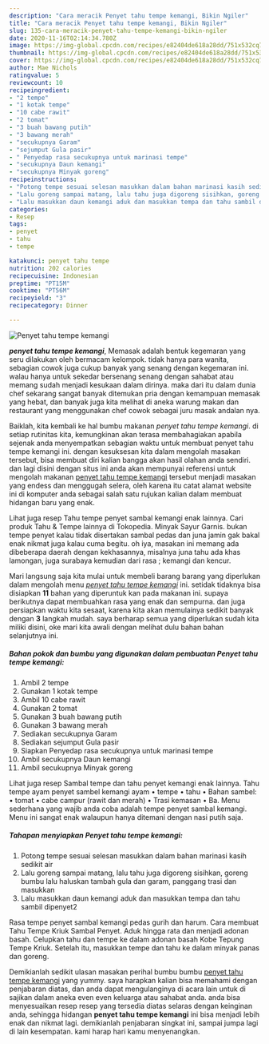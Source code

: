 ```yaml
---
description: "Cara meracik Penyet tahu tempe kemangi, Bikin Ngiler"
title: "Cara meracik Penyet tahu tempe kemangi, Bikin Ngiler"
slug: 135-cara-meracik-penyet-tahu-tempe-kemangi-bikin-ngiler
date: 2020-11-16T02:14:34.780Z
image: https://img-global.cpcdn.com/recipes/e82404de618a28dd/751x532cq70/penyet-tahu-tempe-kemangi-foto-resep-utama.jpg
thumbnail: https://img-global.cpcdn.com/recipes/e82404de618a28dd/751x532cq70/penyet-tahu-tempe-kemangi-foto-resep-utama.jpg
cover: https://img-global.cpcdn.com/recipes/e82404de618a28dd/751x532cq70/penyet-tahu-tempe-kemangi-foto-resep-utama.jpg
author: Mae Nichols
ratingvalue: 5
reviewcount: 10
recipeingredient:
- "2 tempe"
- "1 kotak tempe"
- "10 cabe rawit"
- "2 tomat"
- "3 buah bawang putih"
- "3 bawang merah"
- "secukupnya Garam"
- "sejumput Gula pasir"
- " Penyedap rasa secukupnya untuk marinasi tempe"
- "secukupnya Daun kemangi"
- "secukupnya Minyak goreng"
recipeinstructions:
- "Potong tempe sesuai selesan masukkan dalam bahan marinasi kasih sedikit air"
- "Lalu goreng sampai matang, lalu tahu juga digoreng sisihkan, goreng bumbu lalu haluskan tambah gula dan garam, panggang trasi dan masukkan"
- "Lalu masukkan daun kemangi aduk dan masukkan tempa dan tahu sambil dipenyet2"
categories:
- Resep
tags:
- penyet
- tahu
- tempe

katakunci: penyet tahu tempe 
nutrition: 202 calories
recipecuisine: Indonesian
preptime: "PT15M"
cooktime: "PT56M"
recipeyield: "3"
recipecategory: Dinner

---
```



![Penyet tahu tempe kemangi](https://img-global.cpcdn.com/recipes/e82404de618a28dd/751x532cq70/penyet-tahu-tempe-kemangi-foto-resep-utama.jpg)

<b><i>penyet tahu tempe kemangi</i></b>, Memasak adalah bentuk kegemaran yang seru dilakukan oleh bermacam kelompok. tidak hanya para wanita, sebagian cowok juga cukup banyak yang senang dengan kegemaran ini. walau hanya untuk sekedar bersenang senang dengan sahabat atau memang sudah menjadi kesukaan dalam dirinya. maka dari itu dalam dunia chef sekarang sangat banyak ditemukan pria dengan kemampuan memasak yang hebat, dan banyak juga kita melihat di aneka warung makan dan restaurant yang menggunakan chef cowok sebagai juru masak andalan nya.

Baiklah, kita kembali ke hal bumbu makanan <i>penyet tahu tempe kemangi</i>. di setiap rutinitas kita, kemungkinan akan terasa membahagiakan apabila sejenak anda menyempatkan sebagian waktu untuk membuat penyet tahu tempe kemangi ini. dengan kesuksesan kita dalam mengolah masakan tersebut, bisa membuat diri kalian bangga akan hasil olahan anda sendiri. dan lagi disini dengan situs ini anda akan mempunyai referensi untuk mengolah makanan <u>penyet tahu tempe kemangi</u> tersebut menjadi masakan yang endess dan menggugah selera, oleh karena itu catat alamat website ini di komputer anda sebagai salah satu rujukan kalian dalam membuat hidangan baru yang enak.

Lihat juga resep Tahu tempe penyet sambal kemangi enak lainnya. Cari produk Tahu &amp; Tempe lainnya di Tokopedia. Minyak Sayur Garnis. bukan tempe penyet kalau tidak disertakan sambal pedas dan juna jamin gak bakal enak nikmat juga kalau cuma begitu. oh iya, masakan ini memang ada dibeberapa daerah dengan kekhasannya, misalnya juna tahu ada khas lamongan, juga surabaya kemudian dari rasa ; kemangi dan kencur.


Mari langsung saja kita mulai untuk membeli barang barang yang diperlukan dalam mengolah menu <u><i>penyet tahu tempe kemangi</i></u> ini. setidak tidaknya bisa disiapkan <b>11</b> bahan yang diperuntuk kan pada makanan ini. supaya berikutnya dapat membuahkan rasa yang enak dan sempurna. dan juga persiapkan waktu kita sesaat, karena kita akan memulainya sedikit banyak dengan <b>3</b> langkah mudah. saya berharap semua yang diperlukan sudah kita miliki disini, oke mari kita awali dengan melihat dulu bahan bahan selanjutnya ini.

<!--inarticleads1-->

##### Bahan pokok dan bumbu yang digunakan dalam pembuatan Penyet tahu tempe kemangi:

1. Ambil 2 tempe
1. Gunakan 1 kotak tempe
1. Ambil 10 cabe rawit
1. Gunakan 2 tomat
1. Gunakan 3 buah bawang putih
1. Gunakan 3 bawang merah
1. Sediakan secukupnya Garam
1. Sediakan sejumput Gula pasir
1. Siapkan  Penyedap rasa secukupnya untuk marinasi tempe
1. Ambil secukupnya Daun kemangi
1. Ambil secukupnya Minyak goreng


Lihat juga resep Sambal tempe dan tahu penyet kemangi enak lainnya. Tahu tempe ayam penyet sambel kemangi ayam • tempe • tahu • Bahan sambel: • tomat • cabe campur (rawit dan merah) • Trasi kemasan • Ba. Menu sederhana yang wajib anda coba adalah tempe penyet sambal kemangi. Menu ini sangat enak walaupun hanya ditemani dengan nasi putih saja. 

<!--inarticleads2-->

##### Tahapan menyiapkan Penyet tahu tempe kemangi:

1. Potong tempe sesuai selesan masukkan dalam bahan marinasi kasih sedikit air
1. Lalu goreng sampai matang, lalu tahu juga digoreng sisihkan, goreng bumbu lalu haluskan tambah gula dan garam, panggang trasi dan masukkan
1. Lalu masukkan daun kemangi aduk dan masukkan tempa dan tahu sambil dipenyet2


Rasa tempe penyet sambal kemangi pedas gurih dan harum. Cara membuat Tahu Tempe Kriuk Sambal Penyet. Aduk hingga rata dan menjadi adonan basah. Celupkan tahu dan tempe ke dalam adonan basah Kobe Tepung Tempe Kriuk. Setelah itu, masukkan tempe dan tahu ke dalam minyak panas dan goreng. 

Demikianlah sedikit ulasan masakan perihal bumbu bumbu <u>penyet tahu tempe kemangi</u> yang yummy. saya harapkan kalian bisa memahami dengan penjabaran diatas, dan anda dapat mengulanginya di acara lain untuk di sajikan dalam aneka even even keluarga atau sahabat anda. anda bisa menyesuaikan resep resep yang tersedia diatas selaras dengan keinginan anda, sehingga hidangan <b>penyet tahu tempe kemangi</b> ini bisa menjadi lebih enak dan nikmat lagi. demikianlah penjabaran singkat ini, sampai jumpa lagi di lain kesempatan. kami harap hari kamu menyenangkan.
